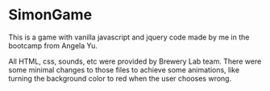 # SimonGame
This is a game with vanilla javascript and jquery code made by me in the bootcamp from Angela Yu. 

All HTML, css, sounds, etc were provided by Brewery Lab team. There were some minimal changes to those files to achieve some animations, like turning the background color to red when the user chooses wrong.
